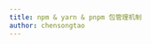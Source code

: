 ```yaml
---
title: npm & yarn & pnpm 包管理机制
author: chensongtao
---
```


<script setup>
  import XmindViewer from '@/XmindViewer'
</script>

<XmindViewer url="https://mp-780ec593-98c3-47c6-9328-1690ac79007b.cdn.bspapp.com/xmind/npm-yarn-pnpm.xmind"/>
